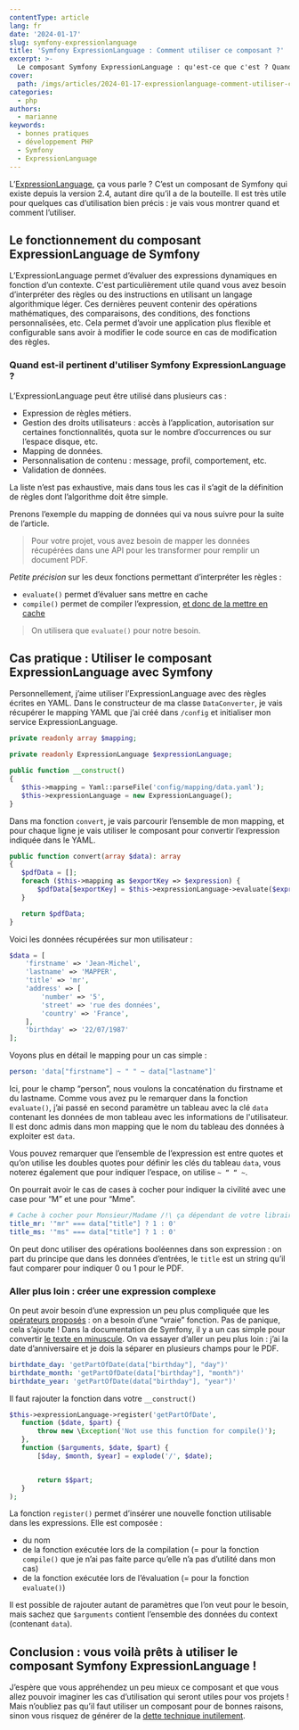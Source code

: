 ```yaml
---
contentType: article
lang: fr
date: '2024-01-17'
slug: symfony-expressionlanguage
title: 'Symfony ExpressionLanguage : Comment utiliser ce composant ?'
excerpt: >-
  Le composant Symfony ExpressionLanguage : qu'est-ce que c'est ? Quand et comment l'utiliser ? Comment créer des expressions lors de cas plus complexes ?
cover:
  path: /imgs/articles/2024-01-17-expressionlanguage-comment-utiliser-ce-composant-symfony/cover.jpg
categories:
  - php
authors:
  - marianne
keywords:
  - bonnes pratiques
  - développement PHP
  - Symfony
  - ExpressionLanguage
---
```


L’[ExpressionLanguage](https://symfony.com/doc/current/components/expression_language.html), ça vous parle ? C’est un composant de Symfony qui existe depuis la version 2.4, autant dire qu’il a de la bouteille. Il est très utile pour quelques cas d’utilisation bien précis : je vais vous montrer quand et comment l’utiliser.

## Le fonctionnement du composant ExpressionLanguage de Symfony

L’ExpressionLanguage permet d’évaluer des expressions dynamiques en fonction d’un contexte. C'est particulièrement utile quand vous avez besoin d’interpréter des règles ou des instructions en utilisant un langage algorithmique léger. Ces dernières peuvent contenir des opérations mathématiques, des comparaisons, des conditions, des fonctions personnalisées, etc. Cela permet d’avoir une application plus flexible et configurable sans avoir à modifier le code source en cas de modification des règles.

### Quand est-il pertinent d'utiliser Symfony ExpressionLanguage ?

L’ExpressionLanguage peut être utilisé dans plusieurs cas :
-   Expression de règles métiers.
-   Gestion des droits utilisateurs : accès à l’application, autorisation sur certaines fonctionnalités, quota sur le nombre d’occurrences ou sur l’espace disque, etc.
-   Mapping de données.
-   Personnalisation de contenu : message, profil, comportement, etc.
-   Validation de données.

La liste n’est pas exhaustive, mais dans tous les cas il s’agit de la définition de règles dont l’algorithme doit être simple.

Prenons l’exemple du mapping de données qui va nous suivre pour la suite de l’article.

> Pour votre projet, vous avez besoin de mapper les données récupérées dans une API pour les transformer pour remplir un document PDF.

_Petite précision_ sur les deux fonctions permettant d’interpréter les règles :
-   `evaluate()` permet d’évaluer sans mettre en cache
-   `compile()` permet de compiler l’expression, [et donc de la mettre en cache](https://symfony.com/doc/current/components/expression_language.html#caching)

> On utilisera que `evaluate()` pour notre besoin.

## Cas pratique : Utiliser le composant ExpressionLanguage avec Symfony

Personnellement, j’aime utiliser l’ExpressionLanguage avec des règles écrites en YAML.
Dans le constructeur de ma classe `DataConverter`, je vais récupérer le mapping YAML que j’ai créé dans `/config` et initialiser mon service ExpressionLanguage.

```php
private readonly array $mapping;

private readonly ExpressionLanguage $expressionLanguage;

public function __construct()
{
   $this->mapping = Yaml::parseFile('config/mapping/data.yaml');
   $this->expressionLanguage = new ExpressionLanguage();
}
```

Dans ma fonction `convert`, je vais parcourir l’ensemble de mon mapping, et pour chaque ligne je vais utiliser le composant pour convertir l’expression indiquée dans le YAML.

```php
public function convert(array $data): array
{
   $pdfData = [];
   foreach ($this->mapping as $exportKey => $expression) {
       $pdfData[$exportKey] = $this->expressionLanguage->evaluate($expression, ['data' => $data]);
   }

   return $pdfData;
}
```

Voici les données récupérées sur mon utilisateur :
```php
$data = [
    'firstname' => 'Jean-Michel',
    'lastname' => 'MAPPER',
    'title' => 'mr',
    'address' => [
        'number' => '5',
        'street' => 'rue des données',
        'country' => 'France',
    ],
    'birthday' => '22/07/1987'
];
```

Voyons plus en détail le mapping pour un cas simple :

```yaml
person: 'data["firstname"] ~ " " ~ data["lastname"]'
```

Ici, pour le champ “person”, nous voulons la concaténation du firstname et du lastname. Comme vous avez pu le remarquer dans la fonction `evaluate()`, j’ai passé en second paramètre un tableau avec la clé `data` contenant les données de mon tableau avec les informations de l'utilisateur. Il est donc admis dans mon mapping que le nom du tableau des données à exploiter est `data`.

Vous pouvez remarquer que l’ensemble de l’expression est entre quotes et qu’on utilise les doubles quotes pour définir les clés du tableau `data`, vous noterez également que pour indiquer l’espace, on utilise `~ “ “ ~`.

On pourrait avoir le cas de cases à cocher pour indiquer la civilité avec une case pour “M” et une pour “Mme”.

```yaml
# Cache à cocher pour Monsieur/Madame /!\ ça dépendant de votre librairie pour remplir le PDF
title_mr: '"mr" === data["title"] ? 1 : 0'
title_ms: '"ms" === data["title"] ? 1 : 0'
```

On peut donc utiliser des opérations booléennes dans son expression : on part du principe que dans les données d’entrées, le `title` est un string qu’il faut comparer pour indiquer 0 ou 1 pour le PDF.

### Aller plus loin : créer une expression complexe

On peut avoir besoin d’une expression un peu plus compliquée que les [opérateurs proposés](https://symfony.com/doc/current/reference/formats/expression_language.html#supported-operators) : on a besoin d’une “vraie” fonction.
Pas de panique, cela s’ajoute ! Dans la documentation de Symfony, il y a un cas simple pour convertir [le texte en minuscule](https://symfony.com/doc/current/components/expression_language.html#extending-the-expressionlanguage). On va essayer d’aller un peu plus loin : j’ai la date d’anniversaire et je dois la séparer en plusieurs champs pour le PDF.

```yaml
birthdate_day: 'getPartOfDate(data["birthday"], "day")'
birthdate_month: 'getPartOfDate(data["birthday"], "month")'
birthdate_year: 'getPartOfDate(data["birthday"], "year")'
```

Il faut rajouter la fonction dans votre `__construct()`
```php
$this->expressionLanguage->register('getPartOfDate',
   function ($date, $part) {
       throw new \Exception('Not use this function for compile()');
   },
   function ($arguments, $date, $part) {
       [$day, $month, $year] = explode('/', $date);


       return $$part;
   }
);
```

La fonction `register()` permet d’insérer une nouvelle fonction utilisable dans les expressions. Elle est composée :
-   du nom
-   de la fonction exécutée lors de la compilation (= pour la fonction `compile()` que je n’ai pas faite parce qu’elle n’a pas d’utilité dans mon cas)
-   de la fonction exécutée lors de l’évaluation (= pour la fonction `evaluate()`)

Il est possible de rajouter autant de paramètres que l’on veut pour le besoin, mais sachez que `$arguments` contient l’ensemble des données du context (contenant `data`).


## Conclusion : vous voilà prêts à utiliser le composant Symfony ExpressionLanguage !
J’espère que vous appréhendez un peu mieux ce composant et que vous allez pouvoir imaginer les cas d’utilisation qui seront utiles pour vos projets !
Mais n’oubliez pas qu’il faut utiliser un composant pour de bonnes raisons, sinon vous risquez de générer de la [dette technique inutilement]({BASE_URL}/fr/comment-creer-de-la-dette-technique-des-le-debut-d-un-nouveau-projet/).
